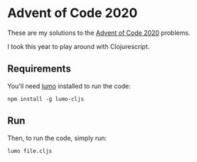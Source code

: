 # Advent of Code 2020

These are my solutions to the [Advent of Code 2020](https://adventofcode.com/2020/) problems.

I took this year to play around with Clojurescript.

## Requirements

You'll need [lumo](https://github.com/anmonteiro/lumo) installed to run the code:

```
npm install -g lumo-cljs
```

## Run

Then, to run the code, simply run:

```
lumo file.cljs
```

